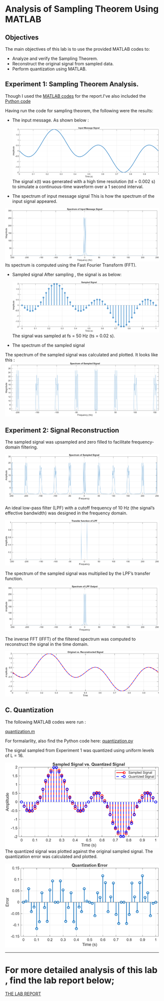 # Analysis of Sampling Theorem Using MATLAB

## Objectives

The main objectives of this lab is to use the provided MATLAB codes to:

- Analyze and verify the Sampling Theorem.
- Reconstruct the original signal from sampled
 data.
- Perform quantization using MATLAB.

## Experiment 1: Sampling Theorem Analysis.

Though I used the [MATLAB codes](https://github.com/plochoidysis-ojwege/Digital-communication-Labs/blob/main/1.%20Lab%201%20-%20Analysis%20of%20Sampling%20Theorem%20Using%20MATLAB/src/MATLAB%20codes/Experiment%20one%20-sampling%20theorem%20analysis/1.%20Sampling%20theorem%20analysis.m) for the report.I've also included the [Python code](https://github.com/plochoidysis-ojwege/Digital-communication-Labs/blob/main/1.%20Lab%201%20-%20Analysis%20of%20Sampling%20Theorem%20Using%20MATLAB/src/Python%20codes/Sampling%20and%20%20Reconstruction.py) 

Having run the code for sampling theorem, the following were the results:
  * The input message.
    As shown below :
    
    ![Input message](https://github.com/plochoidysis-ojwege/Digital-communication-Labs/blob/main/1.%20Lab%201%20-%20Analysis%20of%20Sampling%20Theorem%20Using%20MATLAB/Figures/1.%20Sampling%20theory/fig%201.png)
 The signal x(t) was generated with a high time resolution (td = 0.002 s) to simulate a continuous-time waveform over a 1 second interval.
    
   * The spectrum of input message signal
This is how the spectrum of the input signal appeared.

![The spectrum](https://github.com/plochoidysis-ojwege/Digital-communication-Labs/blob/main/1.%20Lab%201%20-%20Analysis%20of%20Sampling%20Theorem%20Using%20MATLAB/Figures/1.%20Sampling%20theory/fig%202.png)
 Its spectrum is computed using the Fast Fourier Transform (FFT).
 
* Sampled signal
  After sampling , the signal is as below:
  
  ![Sampled signal](https://github.com/plochoidysis-ojwege/Digital-communication-Labs/blob/main/1.%20Lab%201%20-%20Analysis%20of%20Sampling%20Theorem%20Using%20MATLAB/Figures/1.%20Sampling%20theory/fig%203.png)
 The signal was sampled at fs = 50 Hz (ts = 0.02 s).

* The spectrum of the sampled signal
  
 The spectrum of the sampled signal was calculated and
 plotted.
 It looks like this :
 ![spectrum of the sampled signal](https://github.com/plochoidysis-ojwege/Digital-communication-Labs/blob/main/1.%20Lab%201%20-%20Analysis%20of%20Sampling%20Theorem%20Using%20MATLAB/Figures/1.%20Sampling%20theory/fig%204.png)


## Experiment 2: Signal Reconstruction
  
  The sampled signal was upsampled and zero filled to
 facilitate frequency-domain filtering.

![Spectrum of the sampled signal](https://github.com/plochoidysis-ojwege/Digital-communication-Labs/blob/main/1.%20Lab%201%20-%20Analysis%20of%20Sampling%20Theorem%20Using%20MATLAB/Figures/2.%20Reconstruction/fig%201.2.png)

 An ideal low-pass filter (LPF) with a cutoff frequency of 10 Hz (the signal’s effective bandwidth) was designed
 in the frequency domain.
 
 ![Transfer fn of lpf](https://github.com/plochoidysis-ojwege/Digital-communication-Labs/blob/main/1.%20Lab%201%20-%20Analysis%20of%20Sampling%20Theorem%20Using%20MATLAB/Figures/2.%20Reconstruction/fig%202.2.png)
 
The spectrum of the sampled signal was multiplied by the LPF’s transfer function.

![spectrum of lpf](https://github.com/plochoidysis-ojwege/Digital-communication-Labs/blob/main/1.%20Lab%201%20-%20Analysis%20of%20Sampling%20Theorem%20Using%20MATLAB/Figures/2.%20Reconstruction/fig%203.2.png)

 The inverse FFT (IFFT) of the filtered spectrum was computed to reconstruct the signal in the time domain.
    
![original vs reconstructed](https://github.com/plochoidysis-ojwege/Digital-communication-Labs/blob/main/1.%20Lab%201%20-%20Analysis%20of%20Sampling%20Theorem%20Using%20MATLAB/Figures/2.%20Reconstruction/fig%204.2.png)

 
 ## C. Quantization
   
The following MATLAB codes were run :

[quantization.m](https://github.com/plochoidysis-ojwege/Digital-communication-Labs/blob/main/1.%20Lab%201%20-%20Analysis%20of%20Sampling%20Theorem%20Using%20MATLAB/src/MATLAB%20codes/Quantization/Quantization.m)


For formalarlity, also find the Python code here:
[quantization.py](https://github.com/plochoidysis-ojwege/Digital-communication-Labs/blob/main/1.%20Lab%201%20-%20Analysis%20of%20Sampling%20Theorem%20Using%20MATLAB/src/Python%20codes/Quantization.py)

 The signal sampled from Experiment 1 was quantized using uniform levels of L = 16.
 
![sampled vs quant](https://github.com/plochoidysis-ojwege/Digital-communication-Labs/blob/main/1.%20Lab%201%20-%20Analysis%20of%20Sampling%20Theorem%20Using%20MATLAB/Figures/3.%20Quantization/fig%201.3.png)
 The quantized signal was plotted against the original sampled signal.
 The quantization error was calculated and plotted.

   ![quant error](https://github.com/plochoidysis-ojwege/Digital-communication-Labs/blob/main/1.%20Lab%201%20-%20Analysis%20of%20Sampling%20Theorem%20Using%20MATLAB/Figures/3.%20Quantization/fig%202.3.png)

---
# For more detailed analysis of this lab , find the lab report below;

 [THE LAB REPORT](https://github.com/plochoidysis-ojwege/Digital-communication-Labs/blob/main/1.%20Lab%201%20-%20Analysis%20of%20Sampling%20Theorem%20Using%20MATLAB/Report/Lab%201%20report.pdf)
